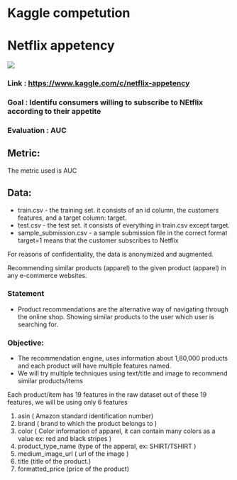 # Kaggle competution

# Netflix appetency

<img src='https://play-lh.googleusercontent.com/0rgPYj0GwZ6txpYZrzoMdhwzqg7vY6C9B-Ol7jlaz-Ox2rgpD4Tr82ZgDqkirrEohbGm'>

### Link : https://www.kaggle.com/c/netflix-appetency


### Goal : Identifu consumers willing to subscribe to NEtflix according to their appetite
    
### Evaluation : AUC

<h2>Metric:</h2>

The metric used is AUC

<h2>Data:</h2>

* train.csv - the training set. it consists of an id column, the customers features, and a target column: target.
* test.csv - the test set. it consists of everything in train.csv except target.
* sample_submission.csv - a sample submission file in the correct format target=1 means that the customer subscribes to Netflix

For reasons of confidentiality, the data is anonymized and augmented.

Recommending similar products (apparel) to the given product (apparel) in any e-commerce websites. 

### Statement

-  Product recommendations are the alternative way of navigating through the online shop. Showing similar products to the user which user is searching for.


### Objective: 
- The recommendation engine, uses information about 1,80,000 products and each product will have multiple features named.
- We will try multiple techniques using text/title and image to recommend similar products/items


Each product/item has 19 features in the raw dataset out of these 19 features, we will be using only 6 features 

1. asin  ( Amazon standard identification number)
2. brand ( brand to which the product belongs to )
3. color ( Color information of apparel, it can contain many colors as   a value ex: red and black stripes ) 
4. product_type_name (type of the apperal, ex: SHIRT/TSHIRT )
5. medium_image_url  ( url of the image )
6. title (title of the product.)
7. formatted_price (price of the product)
